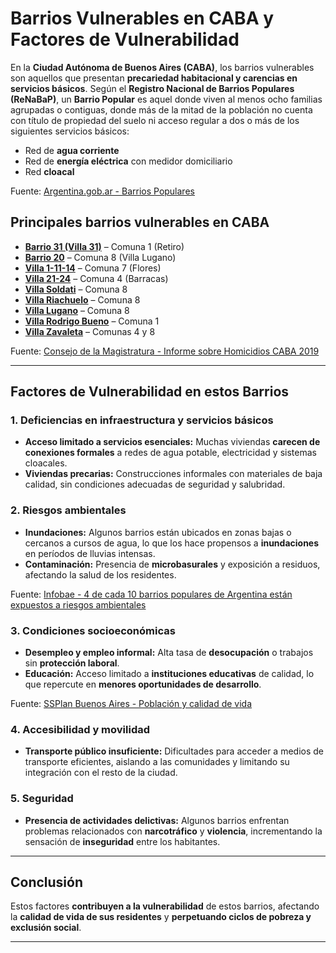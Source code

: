 # **Barrios Vulnerables en CABA y Factores de Vulnerabilidad**

En la **Ciudad Autónoma de Buenos Aires (CABA)**, los barrios vulnerables son aquellos que presentan **precariedad habitacional y carencias en servicios básicos**. Según el **Registro Nacional de Barrios Populares (ReNaBaP)**, un **Barrio Popular** es aquel donde viven al menos ocho familias agrupadas o contiguas, donde más de la mitad de la población no cuenta con título de propiedad del suelo ni acceso regular a dos o más de los siguientes servicios básicos:

- Red de **agua corriente**
- Red de **energía eléctrica** con medidor domiciliario
- Red **cloacal**

Fuente: [Argentina.gob.ar - Barrios Populares](https://www.argentina.gob.ar/noticias/barrios-populares?utm_source=chatgpt.com)

## **Principales barrios vulnerables en CABA**

- **[Barrio 31 (Villa 31)](https://es.wikipedia.org/wiki/Villa_31)** – Comuna 1 (Retiro)
- **[Barrio 20](https://es.wikipedia.org/wiki/Villa_20)** – Comuna 8 (Villa Lugano)
- **[Villa 1-11-14](https://es.wikipedia.org/wiki/Villa_1-11-14)** – Comuna 7 (Flores)
- **[Villa 21-24](https://es.wikipedia.org/wiki/Villa_21-24)** – Comuna 4 (Barracas)
- **[Villa Soldati](https://es.wikipedia.org/wiki/Villa_Soldati)** – Comuna 8
- **[Villa Riachuelo](https://es.wikipedia.org/wiki/Villa_Riachuelo)** – Comuna 8
- **[Villa Lugano](https://es.wikipedia.org/wiki/Villa_Lugano)** – Comuna 8
- **[Villa Rodrigo Bueno](https://es.wikipedia.org/wiki/Villa_Rodrigo_Bueno)** – Comuna 1
- **[Villa Zavaleta](https://es.wikipedia.org/wiki/Villa_Zavaleta)** – Comunas 4 y 8

Fuente: [Consejo de la Magistratura - Informe sobre Homicidios CABA 2019](https://consejomagistratura.gov.ar/wp-content/uploads/2023/03/Informe-sobre-Homicidios-CABA-2019.pdf?utm_source=chatgpt.com)

---

## **Factores de Vulnerabilidad en estos Barrios**

### **1. Deficiencias en infraestructura y servicios básicos**
- **Acceso limitado a servicios esenciales:** Muchas viviendas **carecen de conexiones formales** a redes de agua potable, electricidad y sistemas cloacales.
- **Viviendas precarias:** Construcciones informales con materiales de baja calidad, sin condiciones adecuadas de seguridad y salubridad.

### **2. Riesgos ambientales**
- **Inundaciones:** Algunos barrios están ubicados en zonas bajas o cercanos a cursos de agua, lo que los hace propensos a **inundaciones** en períodos de lluvias intensas.
- **Contaminación:** Presencia de **microbasurales** y exposición a residuos, afectando la salud de los residentes.

Fuente: [Infobae - 4 de cada 10 barrios populares de Argentina están expuestos a riesgos ambientales](https://www.infobae.com/sociedad/2024/09/05/segun-una-ong-4-de-cada-10-barrios-populares-de-argentina-estan-expuestos-a-un-factor-de-riesgo-ambiental/?utm_source=chatgpt.com)

### **3. Condiciones socioeconómicas**
- **Desempleo y empleo informal:** Alta tasa de **desocupación** o trabajos sin **protección laboral**.
- **Educación:** Acceso limitado a **instituciones educativas** de calidad, lo que repercute en **menores oportunidades de desarrollo**.

Fuente: [SSPlan Buenos Aires - Población y calidad de vida](https://www.ssplan.buenosaires.gob.ar/MODELO%20TERRITORIAL/WEB/libros/poblacion_/files/poblacion%20y%20calidad%20de%20vida_.pdf?utm_source=chatgpt.com)

### **4. Accesibilidad y movilidad**
- **Transporte público insuficiente:** Dificultades para acceder a medios de transporte eficientes, aislando a las comunidades y limitando su integración con el resto de la ciudad.

### **5. Seguridad**
- **Presencia de actividades delictivas:** Algunos barrios enfrentan problemas relacionados con **narcotráfico** y **violencia**, incrementando la sensación de **inseguridad** entre los habitantes.

---

## **Conclusión**
Estos factores **contribuyen a la vulnerabilidad** de estos barrios, afectando la **calidad de vida de sus residentes** y **perpetuando ciclos de pobreza y exclusión social**.

---


